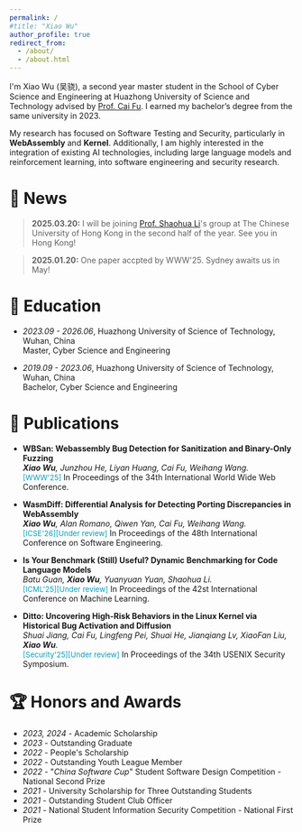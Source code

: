```yaml
---
permalink: /
#title: "Xiao Wu"
author_profile: true
redirect_from: 
  - /about/
  - /about.html
---
```

I'm Xiao Wu (吴骁), a second year master student in the School of Cyber Science and Engineering at Huazhong University of Science and Technology advised by [Prof. Cai Fu](http://faculty.hust.edu.cn/fucai/zh_CN/index.htm). I earned my bachelor’s degree from the same university in 2023.

My research has focused on Software Testing and Security, particularly in **WebAssembly** and **Kernel**. Additionally, I am highly interested in the integration of existing AI technologies, including large language models and reinforcement learning, into software engineering and security research.
# :newspaper: News
> **2025.03.20:** I will be joining [Prof. Shaohua Li](https://shao-hua-li.github.io/)'s group at The Chinese University of Hong Kong in the second half of the year. See you in Hong Kong!

>**2025.01.20:** One paper accpted by WWW'25. Sydney awaits us in May!

# :notebook: Education
- *2023.09 - 2026.06*, Huazhong University of Science of Technology, Wuhan, China
<br>Master, Cyber Science and Engineering

- *2019.09 - 2023.06*, Huazhong University of Science of Technology, Wuhan, China
<br>Bachelor, Cyber Science and Engineering

# :page_with_curl: Publications
- **WBSan: Webassembly Bug Detection for Sanitization and Binary-Only Fuzzing**
<br>***Xiao Wu**, Junzhou He, Liyan Huang, Cai Fu, Weihang Wang.* 
<br><font color="#069eb9" size="2">[WWW'25]</font> In Proceedings of the 34th International World Wide Web Conference.

- **WasmDiff: Differential Analysis for Detecting Porting Discrepancies in WebAssembly**
<br>***Xiao Wu**, Alan Romano, Qiwen Yan, Cai Fu, Weihang Wang.* 
<br><font color="#069eb9" size="2">[ICSE'26][Under review]</font> In Proceedings of the 48th International Conference on Software Engineering.

- **Is Your Benchmark (Still) Useful? Dynamic Benchmarking for Code Language Models**
<br>*Batu Guan, **Xiao Wu**, Yuanyuan Yuan, Shaohua Li.*
<br><font color="#069eb9" size="2">[ICML'25][Under review]</font> In Proceedings of the 42st International Conference on Machine Learning.

- **Ditto: Uncovering High-Risk Behaviors in the Linux Kernel via Historical Bug Activation and Diffusion**
<br>*Shuai Jiang, Cai Fu, Lingfeng Pei, Shuai He, Jianqiang Lv, XiaoFan Liu, **Xiao Wu**.*
<br><font color="#069eb9" size="2">[Security'25][Under review]</font> In Proceedings of the 34th USENIX Security Symposium.

<div style="display:none">
# :bookmark_tabs: Internships
- *2024.10 - now*     Remote Research Assistant, The Chinese University of Hong Kong, advised by [Prof. Shaohua Li](https://shao-hua-li.github.io/)
- *2023.09 - 2024.09* Remote Research Assistant, University of Southern California, advised by [Prof. Weihang Wang](https://weihang-wang.github.io/#)
</div>

# 🏆 Honors and Awards
- *2023, 2024* - Academic Scholarship
- *2023* - Outstanding Graduate
- *2022* - People's Scholarship
- *2022* - Outstanding Youth League Member
- *2022* - "*China Software Cup*" Student Software Design Competition - National Second Prize
- *2021* - University Scholarship for Three Outstanding Students
- *2021* - Outstanding Student Club Officer
- *2021* - National Student Information Security Competition - National First Prize
